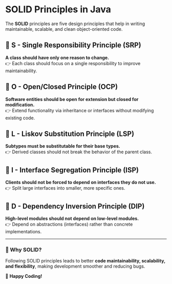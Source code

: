 # SOLID Principles in Java  

The **SOLID** principles are five design principles that help in writing maintainable, scalable, and clean object-oriented code.

## 🔹 S - Single Responsibility Principle (SRP)  
**A class should have only one reason to change.**  
👉 Each class should focus on a single responsibility to improve maintainability.  

## 🔹 O - Open/Closed Principle (OCP)  
**Software entities should be open for extension but closed for modification.**  
👉 Extend functionality via inheritance or interfaces without modifying existing code.  

## 🔹 L - Liskov Substitution Principle (LSP)  
**Subtypes must be substitutable for their base types.**  
👉 Derived classes should not break the behavior of the parent class.  

## 🔹 I - Interface Segregation Principle (ISP)  
**Clients should not be forced to depend on interfaces they do not use.**  
👉 Split large interfaces into smaller, more specific ones.  

## 🔹 D - Dependency Inversion Principle (DIP)  
**High-level modules should not depend on low-level modules.**  
👉 Depend on abstractions (interfaces) rather than concrete implementations.  

---

### 📌 Why SOLID?  
Following SOLID principles leads to better **code maintainability, scalability, and flexibility**, making development smoother and reducing bugs.  

🚀 **Happy Coding!**
